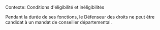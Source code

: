 Contexte: Conditions d'éligibilité et inéligibilités

Pendant la durée de ses fonctions, le Défenseur des droits ne peut être candidat à un mandat de conseiller départemental.